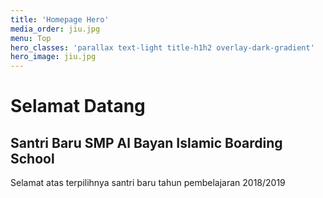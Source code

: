 ```yaml
---
title: 'Homepage Hero'
media_order: jiu.jpg
menu: Top
hero_classes: 'parallax text-light title-h1h2 overlay-dark-gradient'
hero_image: jiu.jpg
---
```


# Selamat Datang
## Santri Baru SMP Al Bayan Islamic Boarding School

Selamat atas terpilihnya santri baru tahun pembelajaran 2018/2019
